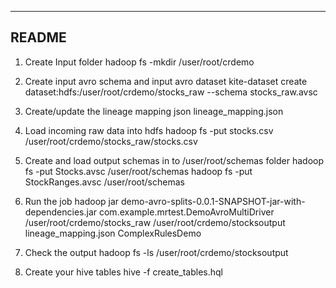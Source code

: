 -------
README 
-------

1. Create Input folder
   hadoop fs -mkdir /user/root/crdemo

2. Create input avro schema and input avro dataset
   kite-dataset create dataset:hdfs:/user/root/crdemo/stocks_raw --schema stocks_raw.avsc
   
3. Create/update the lineage mapping json
   lineage_mapping.json

3. Load incoming raw data into hdfs
   hadoop fs -put stocks.csv /user/root/crdemo/stocks_raw/stocks.csv
   
4. Create and load output schemas in to /user/root/schemas folder
   hadoop fs -put Stocks.avsc /user/root/schemas
   hadoop fs -put StockRanges.avsc /user/root/schemas

5. Run the job
   hadoop jar demo-avro-splits-0.0.1-SNAPSHOT-jar-with-dependencies.jar  com.example.mrtest.DemoAvroMultiDriver /user/root/crdemo/stocks_raw /user/root/crdemo/stocksoutput lineage_mapping.json ComplexRulesDemo
   
6. Check the output
   hadoop fs -ls /user/root/crdemo/stocksoutput
   
7. Create your hive tables
   hive -f create_tables.hql
   
